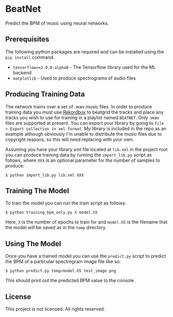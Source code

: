# BeatNet

Predict the BPM of music using neural networks.

## Prerequisites

The following python packages are required and can be installed using the `pip install` command.

* `tensorflow==2.0.0-alpha0` - The Tensorflow library used for the ML backend
* `matplotlib` - Used to produce spectrograms of audio files

## Producing Training Data

The network trains over a set of .wav music files. In order to produce training data you must use [Rekordbox](https://rekordbox.com/) to beatgrid the tracks and place any tracks you wish to use for training in a playlist named `BEATNET`. Only .wav files are supported at present. You can export your library by going to `File > Export collection in xml format`. My library is included in the repo as an example although obviously I'm unable to distribute the music files due to copyright reasons, so this will need replacing with your own.

Assuming you have your library xml file located at `lib.xml` in the project root you can produce training data by running the `import_lib.py` script as follows, where `XXX` is an optional parameter for the number of samples to produce:

    $ python import_lib.py lib.xml XXX
    
## Training The Model

To train the model you can run the train script as follows:

    $ python training_bpm_only.py X model.h5
    
Here, `X` is the number of epochs to train for and `model.h5` is the filename that the model will be saved as in the `temp` directory.

## Using The Model

Once you have a trained model you can use the `predict.py` script to predict the BPM of a particular spectrogram image file like so:

    $ python predict.py temp/model.h5 test_image.png

This should print out the predicted BPM value to the console.

## License

This project is not licensed. All rights reserved.
